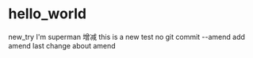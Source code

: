 # hello_world

new_try
I'm superman
增减
this is a new test
no git commit --amend
add amend
last change about amend
